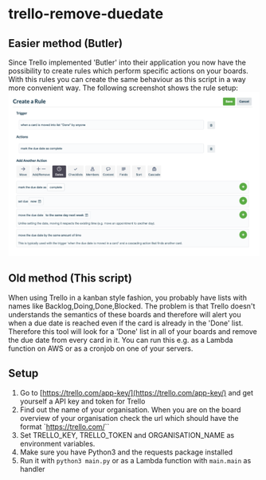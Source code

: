 # trello-remove-duedate

## Easier method (Butler)
Since Trello implemented 'Butler' into their application you now have the possibility to create rules which perform specific actions on your boards. With this rules you can create the same behaviour as this script in a way more convenient way. The following screenshot shows the rule setup:
![](rule.png)

## Old method (This script)
When using Trello in a kanban style fashion, you probably have lists with names like Backlog,Doing,Done,Blocked. The problem is that Trello doesn't understands the semantics of these boards and therefore will alert you when a due date is reached even if the card is
already in the 'Done' list. Therefore this tool will look for a 'Done' list in all of your boards and remove the due date from every card in it.
You can run this e.g. as a Lambda function on AWS or as a cronjob on one of your servers.

## Setup

1. Go to [https://trello.com/app-key/](https://trello.com/app-key/) and get yourself a API key and token for Trello
2. Find out the name of your organisation. When you are on the board overview of your organisation check the url which should have the format `https://trello.com/<organisation-name>``
3. Set TRELLO_KEY, TRELLO_TOKEN and ORGANISATION_NAME as environment variables.
4. Make sure you have Python3 and the requests package installed
5. Run it with `python3 main.py` or as a Lambda function with `main.main` as handler
